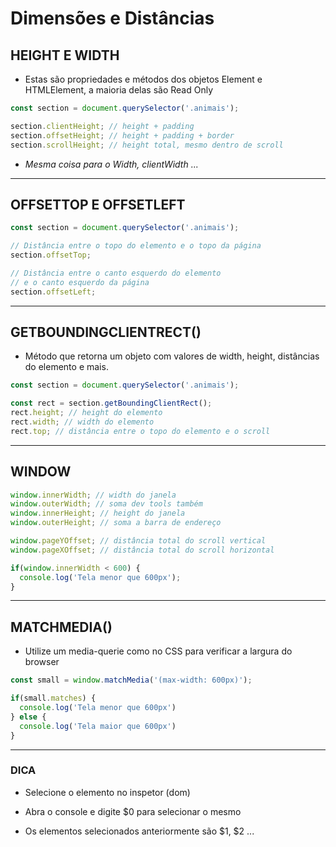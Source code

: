 # Dimensões e Distâncias

## HEIGHT E WIDTH

* Estas são propriedades e métodos dos objetos Element e HTMLElement, a maioria delas são Read Only

~~~javascript
const section = document.querySelector('.animais');

section.clientHeight; // height + padding
section.offsetHeight; // height + padding + border
section.scrollHeight; // height total, mesmo dentro de scroll
~~~

* *Mesma coisa para o Width, clientWidth ...*

___

## OFFSETTOP E OFFSETLEFT

~~~javascript
const section = document.querySelector('.animais');

// Distância entre o topo do elemento e o topo da página
section.offsetTop;

// Distância entre o canto esquerdo do elemento
// e o canto esquerdo da página
section.offsetLeft;
~~~

___

## GETBOUNDINGCLIENTRECT()

* Método que retorna um objeto com valores de width, height, distâncias do elemento e mais.

~~~javascript
const section = document.querySelector('.animais');

const rect = section.getBoundingClientRect();
rect.height; // height do elemento
rect.width; // width do elemento
rect.top; // distância entre o topo do elemento e o scroll
~~~

___

## WINDOW

~~~javascript
window.innerWidth; // width do janela
window.outerWidth; // soma dev tools também
window.innerHeight; // height do janela
window.outerHeight; // soma a barra de endereço

window.pageYOffset; // distância total do scroll vertical
window.pageXOffset; // distância total do scroll horizontal

if(window.innerWidth < 600) {
  console.log('Tela menor que 600px');
}
~~~

___

## MATCHMEDIA()

* Utilize um media-querie como no CSS para verificar a largura do browser

~~~javascript
const small = window.matchMedia('(max-width: 600px)');

if(small.matches) {
  console.log('Tela menor que 600px')
} else {
  console.log('Tela maior que 600px')
}
~~~

___

### DICA

* Selecione o elemento no inspetor (dom)

* Abra o console e digite $0 para selecionar o mesmo

* Os elementos selecionados anteriormente são $1, $2 ...
